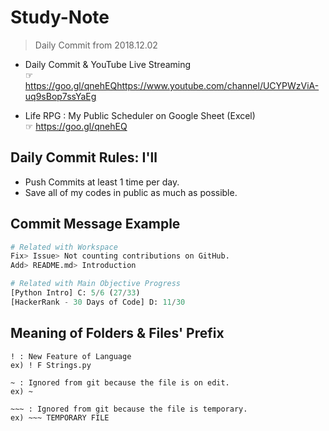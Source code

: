 # Study-Note
> Daily Commit from 2018.12.02

* Daily Commit & YouTube Live Streaming\
☞ https://goo.gl/qnehEQhttps://www.youtube.com/channel/UCYPWzViA-uq9sBop7ssYaEg

* Life RPG : My Public Scheduler on Google Sheet (Excel)\
☞ https://goo.gl/qnehEQ



## Daily Commit Rules: I'll

* Push Commits at least 1 time per day.
* Save all of my codes in public as much as possible.


## Commit Message Example

```Python
# Related with Workspace
Fix> Issue> Not counting contributions on GitHub.
Add> README.md> Introduction

# Related with Main Objective Progress
[Python Intro] C: 5/6 (27/33)
[HackerRank - 30 Days of Code] D: 11/30
```

## Meaning of Folders & Files' Prefix
```
! : New Feature of Language
ex) ! F Strings.py

~ : Ignored from git because the file is on edit.
ex) ~

~~~ : Ignored from git because the file is temporary.
ex) ~~~ TEMPORARY FILE

```
